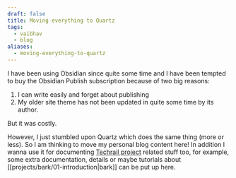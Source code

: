 ```yaml
---
draft: false
title: Moving everything to Quartz
tags:
  - vaibhav
  - blog
aliases:
  - moving-everything-to-quartz
---
```

I have been using Obsidian since quite some time and I have been tempted to buy the Obsidian Publish subscription because of two big reasons: 

1. I can write easily and forget about publishing
2. My older site theme has not been updated in quite some time by its author. 

But it was costly.

However, I just stumbled upon Quartz which does the same thing (more or less). So I am thinking to move my personal blog content here! In addition I wanna use it for documenting [Techrail project](https://github.com/techrail) related stuff too, for example, some extra documentation, details or maybe tutorials about [[projects/bark/01-introduction|bark]] can be put up here.
